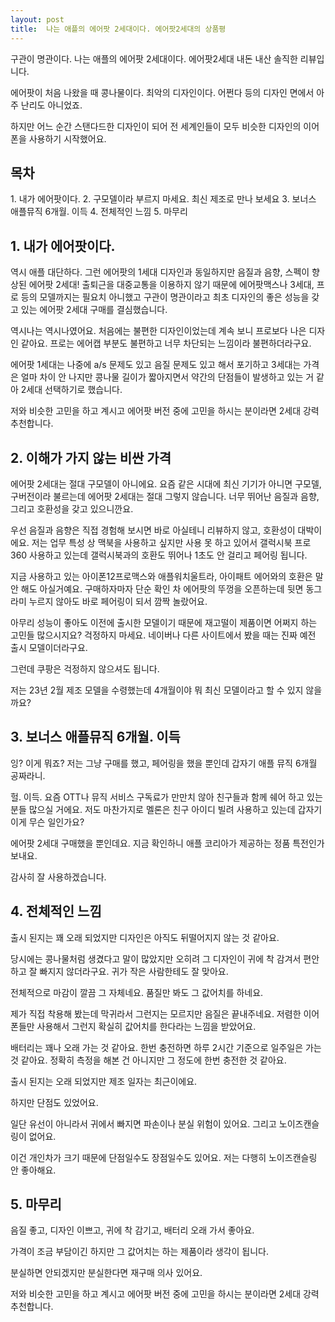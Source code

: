 ```yaml
---
layout: post
title:  나는 애플의 에어팟 2세대이다. 에어팟2세대의 상품평
---
```


구관이 명관이다. 나는 애플의 에어팟 2세대이다.
에어팟2세대 내돈 내산 솔직한 리뷰입니다.

에어팟이 처음 나왔을 때 콩나물이다. 최악의 디자인이다. 
어쩐다 등의 디자인 면에서 아주 난리도 아니었죠. 

하지만 어느 순간 스탠다드한 디자인이 되어 전 세계인들이 모두 비슷한 디자인의 이어폰을 사용하기 시작했어요.


<h2>목차</h2>
1. 내가 에어팟이다.
2. 구모델이라 부르지 마세요. 최신 제조로 만나 보세요
3. 보너스 애플뮤직 6개월. 이득
4. 전체적인 느낌
5. 마무리



<h2>1. 내가 에어팟이다.</h2>
역시 애플 대단하다. 그런 에어팟의 1세대 디자인과 동일하지만 음질과 음향, 스펙이 향상된 에어팟 2세대! 출퇴근을 대중교통을 이용하지 않기 때문에 에어팟맥스나 3세대, 프로 등의 모델까지는 필요치 아니했고 구관이 명관이라고 최초 디자인의 좋은 성능을 갖고 있는 에어팟 2세대 구매를 결심했습니다. 

역시나는 역시나였어요. 처음에는 불편한 디자인이었는데 계속 보니 프로보다 나은 디자인 같아요.
프로는 에어캡 부분도 불편하고 너무 차단되는 느낌이라 불편하더라구요. 

에어팟 1세대는 나중에 a/s 문제도 있고 음질 문제도 있고 해서 포기하고 3세대는 가격은 얼마 차이 안 나지만 콩나물 길이가 짧아지면서 약간의 단점들이 발생하고 있는 거 같아 2세대 선택하기로 했습니다. 

저와 비슷한 고민을 하고 계시고 에어팟 버전 중에 고민을 하시는 분이라면 2세대 강력 추천합니다.



<h2>2. 이해가 가지 않는 비싼 가격</h2>
에어팟 2세대는 절대 구모델이 아니에요. 
요즘 같은 시대에 최신 기기가 아니면 구모델, 구버전이라 불르는데 에어팟 2세대는 절대 그렇지 않습니다. 
너무 뛰어난 음질과 음향, 그리고 호환성을 갖고 있으니깐요. 

우선 음질과 음향은 직접 경험해 보시면 바로 아실테니 리뷰하지 않고, 호환성이 대박이에요.
저는 업무 특성 상 맥북을 사용하고 싶지만 사용 못 하고 있어서 갤럭시북 프로360 사용하고 있는데 갤럭시북과의 호환도 뛰어나 1초도 안 걸리고 페어링 됩니다. 

지금 사용하고 있는 아이폰12프로맥스와 애플워치울트라, 아이패트 에어와의 호환은 말 안 해도 아실거예요. 
구매하자마자 단순 확인 차 에어팟의 뚜껑을 오픈하는데 뒷면 동그라미 누르지 않아도 바로 페어링이 되서 깜짝 놀랐어요.

아무리 성능이 좋아도 이전에 출시한 모델이기 때문에 재고떨이 제품이면 어쩌지 하는 고민들 많으시지요? 걱정하지 마세요. 네이버나 다른 사이트에서 봤을 때는 진짜 예전 출시 모델이더라구요.

그런데 쿠팡은 걱정하지 않으셔도 됩니다. 

저는 23년 2월 제조 모델을 수령했는데 4개월이야 뭐 최신 모델이라고 할 수 있지 않을까요?



<h2>3. 보너스 애플뮤직 6개월. 이득</h2>
잉? 이게 뭐죠?
저는 그냥 구매를 했고, 페어링을 했을 뿐인데 갑자기 애플 뮤직 6개월 공짜라니. 

헐. 이득. 요즘 OTT나 뮤직 서비스 구독료가 만만치 않아 친구들과 함께 쉐어 하고 있는 분들 많으실 거에요. 
저도 마찬가지로 멜론은 친구 아이디 빌려 사용하고 있는데 갑자기 이게 무슨 일인가요? 

에어팟 2세대 구매했을 뿐인데요.
지금 확인하니 애플 코리아가 제공하는 정품 특전인가 보내요.

감사히 잘 사용하겠습니다.



<h2>4. 전체적인 느낌</h2>
출시 된지는 꽤 오래 되었지만 디자인은 아직도 뒤떨어지지 않는 것 같아요.

당시에는 콩나물처럼 생겼다고 말이 많았지만 오히려 그 디자인이 귀에 착 감겨서 편안하고 잘 빠지지 않더라구요. 
귀가 작은 사람한테도 잘 맞아요.

전체적으로 마감이 깔끔 그 자체네요. 품질만 봐도 그 값어치를 하네요.

제가 직접 착용해 봤는데 막귀라서 그런지는 모르지만 음질은 끝내주네요. 저렴한 이어폰들만 사용해서 그런지 확실히 값어치를 한다라는 느낌을 받았어요.

배터리는 꽤나 오래 가는 것 같아요. 한번 충전하면 하루 2시간 기준으로 일주일은 가는 것 같아요. 정확히 측정을 해본 건 아니지만 그 정도에 한번 충전한 것 같아요.

출시 된지는 오래 되었지만 제조 일자는 최근이에요.

하지만 단점도 있었어요.

일단 유선이 아니라서 귀에서 빠지면 파손이나 분실 위험이 있어요.
그리고 노이즈캔슬링이 없어요. 

이건 개인차가 크기 때문에 단점일수도 장점일수도 있어요. 저는 다행히 노이즈캔슬링 안 좋아해요.


<h2>5. 마무리</h2>
음질 좋고, 디자인 이쁘고, 귀에 착 감기고, 배터리 오래 가서 좋아요. 

가격이 조금 부담이긴 하지만 그 값어치는 하는 제품이라 생각이 됩니다. 

분실하면 안되겠지만 분실한다면 재구매 의사 있어요.

저와 비슷한 고민을 하고 계시고 에어팟 버전 중에 고민을 하시는 분이라면 2세대 강력 추천합니다.